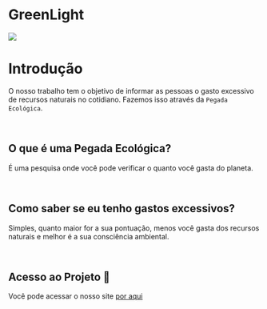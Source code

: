 <h1 text-align="center"> GreenLight </h1>
<img src= "http://img.shields.io/static/v1?label=STATUS&message=EM%20DESENVOLVIMENTO&color=GREEN&style=for-the-badge"/>


# Introdução
O nosso trabalho tem o objetivo de informar as pessoas o gasto excessivo de recursos naturais no cotidiano. 
Fazemos isso através da `Pegada Ecológica`. 

<br>


##   O que é uma Pegada Ecológica?
 É uma pesquisa onde você pode verificar o quanto você gasta do planeta.

<br>


##   Como saber se eu tenho gastos excessivos?
 Simples, quanto maior for a sua pontuação, menos você gasta dos recursos naturais e melhor é a sua consciência ambiental.

<br>


##   Acesso ao Projeto :file_folder:
 Você pode acessar o nosso site <a href="https:\\www.greenlight.dev.br" >por aqui</a> 
